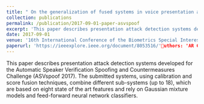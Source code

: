 ```yaml
---
title: " On the generalization of fused systems in voice presentation attack detection"
collection: publications
permalink: /publication/2017-09-01-paper-asvspoof
excerpt: 'This paper describes presentation attack detection systems developed for the Automatic Speaker Verification Spoofing and Countermeasures Challenge (ASVspoof 2017). The submitted systems, using calibration and score fusion techniques, combine different sub-systems (up to 18), which are based on eight state of the art features and rely on Gaussian mixture models and feed-forward neural network classifiers.'
date: 2017-09-01
venue: '16th International Conference of the Biometrics Special Interest Group'
paperurl: 'https://ieeexplore.ieee.org/document/8053516/'uthors: 'AR Goncalves, P Korshunov, RPV Violato, FO Simoes, S Marcel'
---
```

This paper describes presentation attack detection systems developed for the Automatic Speaker Verification Spoofing and Countermeasures Challenge (ASVspoof 2017). The submitted systems, using calibration and score fusion techniques, combine different sub-systems (up to 18), which are based on eight state of the art features and rely on Gaussian mixture models and feed-forward neural network classifiers.
